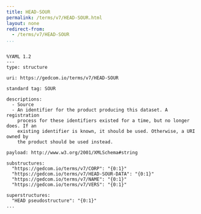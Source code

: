 ```yaml
---
title: HEAD-SOUR
permalink: /terms/v7/HEAD-SOUR.html
layout: none
redirect-from:
  - /terms/v7/HEAD-SOUR
...
```


```

%YAML 1.2
---
type: structure

uri: https://gedcom.io/terms/v7/HEAD-SOUR

standard tag: SOUR

descriptions:
  - Source
  - An identifier for the product producing this dataset. A registration
    process for these identifiers existed for a time, but no longer does. If an
    existing identifier is known, it should be used. Otherwise, a URI owned by
    the product should be used instead.

payload: http://www.w3.org/2001/XMLSchema#string

substructures:
  "https://gedcom.io/terms/v7/CORP": "{0:1}"
  "https://gedcom.io/terms/v7/HEAD-SOUR-DATA": "{0:1}"
  "https://gedcom.io/terms/v7/NAME": "{0:1}"
  "https://gedcom.io/terms/v7/VERS": "{0:1}"

superstructures:
  "HEAD pseudostructure": "{0:1}"
...

```
